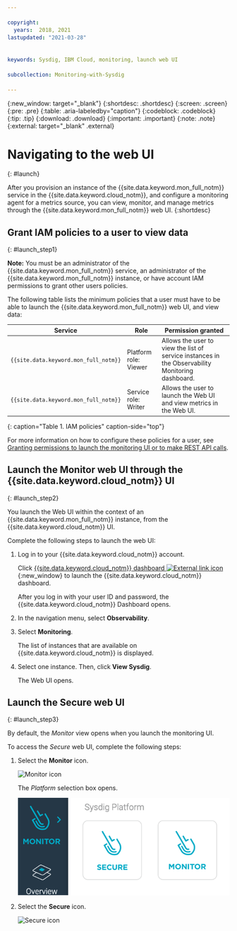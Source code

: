 ```yaml
---

copyright:
  years:  2018, 2021
lastupdated: "2021-03-28"


keywords: Sysdig, IBM Cloud, monitoring, launch web UI

subcollection: Monitoring-with-Sysdig

---
```


{:new_window: target="_blank"}
{:shortdesc: .shortdesc}
{:screen: .screen}
{:pre: .pre}
{:table: .aria-labeledby="caption"}
{:codeblock: .codeblock}
{:tip: .tip}
{:download: .download}
{:important: .important}
{:note: .note}
{:external: target="_blank" .external}

# Navigating to the web UI
{: #launch}

After you provision an instance of the {{site.data.keyword.mon_full_notm}} service in the {{site.data.keyword.cloud_notm}}, and configure a monitoring agent for a metrics source, you can view, monitor, and manage metrics through the {{site.data.keyword.mon_full_notm}} web UI.
{:shortdesc}


## Grant IAM policies to a user to view data 
{: #launch_step1}

**Note:** You must be an administrator of the {{site.data.keyword.mon_full_notm}} service, an administrator of the {{site.data.keyword.mon_full_notm}} instance, or have account IAM permissions to grant other users policies.

The following table lists the minimum policies that a user must have to be able to launch the {{site.data.keyword.mon_full_notm}} web UI, and view data:

| Service                        | Role                      | Permission granted     |
|--------------------------------|---------------------------|------------------------|
| `{{site.data.keyword.mon_full_notm}}` | Platform role: Viewer     | Allows the user to view the list of service instances in the Observability Monitoring dashboard. |
| `{{site.data.keyword.mon_full_notm}}` | Service role: Writer      | Allows the user to launch the Web UI and view metrics in the Web UI.  |
{: caption="Table 1. IAM policies" caption-side="top"} 

For more information on how to configure these policies for a user, see [Granting permissions to launch the monitoring UI or to make REST API calls](/docs/Monitoring-with-Sysdig?topic=Monitoring-with-Sysdig-iam_grant).


## Launch the Monitor web UI through the {{site.data.keyword.cloud_notm}} UI
{: #launch_step2}

You launch the Web UI within the context of an {{site.data.keyword.mon_full_notm}} instance, from the {{site.data.keyword.cloud_notm}} UI. 

Complete the following steps to launch the web UI:

1. Log in to your {{site.data.keyword.cloud_notm}} account.

    Click [{{site.data.keyword.cloud_notm}} dashboard ![External link icon](../../icons/launch-glyph.svg "External link icon")](https://cloud.ibm.com/login){:new_window} to launch the {{site.data.keyword.cloud_notm}} dashboard.

	After you log in with your user ID and password, the {{site.data.keyword.cloud_notm}} Dashboard opens.

2. In the navigation menu, select **Observability**. 

3. Select **Monitoring**. 

    The list of instances that are available on {{site.data.keyword.cloud_notm}} is displayed.

4. Select one instance. Then, click **View Sysdig**.

    The Web UI opens.


## Launch the Secure web UI
{: #launch_step3}

By default, the *Monitor* view opens when you launch the monitoring UI.

To access the *Secure* web UI, complete the following steps:

1. Select the **Monitor** icon.

    ![Monitor icon](images/monitor.png)

    The *Platform* selection box opens.

    ![Platform icon](images/platform.png)

2. Select the **Secure** icon.

    ![Secure icon](images/secure.png)

